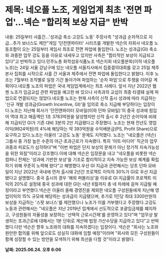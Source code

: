 # **제목: 네오플 노조, 게임업계 최초 '전면 파업'…넥슨 "합리적 보상 지급" 반박**

  내용: 25일부터 사흘간…'성과급 축소·고강도 노동' 주장사측 "성과급 순차적으로 지급…추가 보너스도 제안"게임 '던전앤파이터' 시리즈를 개발한 넥슨의 자회사 네오플 노동조합이 오는 25일부터 게임사 최초로 전면 파업에 돌입한다. 노조는 성과급(GI) 축소와 과중한 업무 강도 등을 이유로 내세우고 있지만 사측은 "합리적인 보상이 지급되고 있다"고 반박하고 있다.민주노총 화학섬유식품노조 넥슨지회 네오플분회(이하 네오플 노조)는 24일 서울 강남구에 있는 네오플 서울지사에서 집중결의대회를 갖고 25일 제주 본사 집회를 시작으로 사흘 간 서울과 제주에서 전면 파업에 돌입한다고 밝혔다. 이후 노조는 7월부터 조직별로 일정 기간 돌아가며 파업하는 '순차 파업'으로 투쟁을 이어갈 계획이다.네오플 노조의 파업은 국내 게임업계에서는 최초 사례다. 앞서 지난 2022년 웹젠 노조가 임금교섭 관련 파업을 예고한 바 있으나 사측과의 교섭이 최종 타결돼 실제 파업으로 연결되지는 않았다.네오플 노조는 현재 사측이 신작 출시 성과에 따라 지급하는 '신규 개발 성과급(Growth Incentive, GI)'을 임의로 축소 지급해 부당하다는 입장이다.노조는 지난해 회사가 '던전앤파이터 모바일(이하 던파 모바일)'의 중국 성과에 힘입어 역대 최고 매출액인 1조 3783억원을 달성했지만 신작 출시 후 2년간 순이익에 비례해 지급되던 GI가 기존 대비 3분의 2만 지급됐다고 주장했다. 노조는 현재 전년도 영업이익(9824억원)의 4%에 해당하는 약 393억원을 수익배분금(PS, Profit Share)으로 요구하고 있다.노조는 아울러 '고강도 노동' 문제도 지적했다. 노조는 "네오플은 (넥슨) 그룹사 중 가장 높은 수준의 야근·초과근로가 지속됐다. 특히 '아트·미디어' 직군의 업무 과중과 피로도가 심각하다"며 "이번 파업은 단지 보상의 문제가 아닌 장기적 지속가능성을 위한 외침"이라고 강조했다.이에 대해 넥슨은 입장문을 내고 "네오플을 비롯한 넥슨컴퍼니 전체는 '성과에 기반한 보상'을 기조로 합리적이고 지속 가능한 보상 체계를 확립하기 위해 꾸준히 노력해 왔다"고 해명했다.우선 GI 지급과 관련해서는 당초 던파 모바일이 지난 2022년 국내에 먼저 출시돼 2년간 프로젝트 이익의 30%가 GI로 우선 지급됐다고 설명했다. 중국 출시의 경우 '해외 퍼블리싱'을 이유로 GI 지급률이 프로젝트 이익의 20%로 설정돼 중국 성과에 대한 GI는 내년 6월까지 총 네 차례에 걸쳐 지급될 예정이라고 부연했다.넥슨은 아울러 올해 경영진을 제외한 네오플 구성원들에게 지난해 영업이익의 15% 규모에 해당하는 성과급이 지급됐으며, 추가로 1인당 최대 3300만원의 보상을 지급하는 '스팟 보너스'를 제안했으나 노조가 이를 거부했다고 주장했다.고강도 노동과 관련해서는 "네오플은 지난 2019년 업계에서 선도적으로 포괄임금제를 폐지하고, 구성원들의 자율성을 보장하는 '선택적 근로시간제'를 운영하고 있다"며 "업무상 발생하는 초과근로에 대해서는 1분 단위로 계산해 법정 가산수당을 지급하고 있다"고 반박했다.다만 넥슨은 향후 노조와의 대화를 지속하겠다는 입장이다. 넥슨은 "회사는 노조와 원만한 합의를 위해 앞으로도 성실히 대화에 임할 예정"이라며 "회사와 모든 구성원들이 함께 성장할 수 있는 방안을 모색하기 위해 최선을 다할 것"이라고 밝혔다.

  **날짜: 2025.06.24. 오후 6:06**